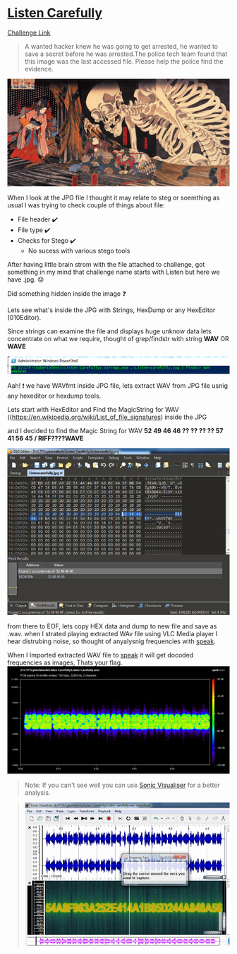 
**[Listen Carefully](https://cybertalents.com/challenges/forensics/listen-carefully)**
===================  
[Challenge Link](https://s3-eu-west-1.amazonaws.com/hubchallenges/Forensics/Listen+carefully.jpg)  

> A wanted hacker knew he was going to get arrested, he wanted to save a secret before he was arrested.The police tech team found that this image was the last accessed file. Please help the police find the evidence.

![](images/Listencarefully.jpg)  

When I look at the JPG file I thought it may relate to steg or soemthing as usual I was trying to check couple of things about file:

-  File header   :heavy_check_mark:
-  File type   :heavy_check_mark:
-  Checks for Stego   :heavy_check_mark: 
   * No sucess with various stego tools


After having little brain strom with the file attached to challenge, got something in my mind that challenge name starts with Listen but here we have .jpg.  :worried:

Did something hidden inside the image  :question: 

Lets see what's inside the JPG with Strings, HexDump or any HexEditor (010Editor).

Since strings can examine the file and displays huge unknow data lets concentrate on what we require, thought of grep/findstr with string **WAV** OR **WAVE** 

![](images/LC_Strings_WAV.PNG)  

Aah!  :exclamation: we have WAVfmt inside JPG file, lets extract WAV from JPG file usnig any hexeditor or hexdump tools.

Lets start with HexEditor and Find the MagicString for WAV ((https://en.wikipedia.org/wiki/List_of_file_signatures) inside the JPG

and I decided to find the Magic String for WAV **52 49 46 46 ?? ?? ?? ?? 57 41 56 45 / RIFF????WAVE**

![image](images/LC_010_Find_WAV.PNG)

from there to EOF, lets copy HEX data and dump to new file and save as <filename>.wav. 
when I strated playing extracted WAv file using VLC Media player I hear distrubing noise, so thought of anyalysnig frequencies with [speak](http://spek.cc/).
  
When I Imported extracted WAV file to [speak](http://spek.cc/) it will get docoded frequencies as images, Thats your flag.
![](images/LC_WAV.png)

  >Note: If you can't see well you can use [Sonic Visualiser](https://sonicvisualiser.org/) for a better analysis.
  
>![](images/LC_SONIC.PNG)
  

